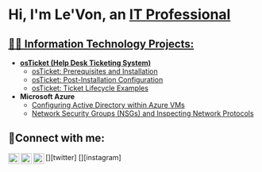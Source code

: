 <h1>Hi, I'm Le'Von, an <a href="https://linkedin.com/in/Josh">IT Professional</h1>

<h2>👨‍💻 Information Technology Projects:</h2>

- <b>osTicket (Help Desk Ticketing System)</b>
  - [osTicket: Prerequisites and Installation](https://github.com/Levonorton/osticket-prereqs)
  - [osTicket: Post-Installation Configuration](https://github.com/Levonorton/post-install-config)
  - [osTicket: Ticket Lifecycle Examples](https://github.com/Levonorton/ticket-lifecycle)
- <b>Microsoft Azure</b>
  - [Configuring Active Directory within Azure VMs](https://github.com/Levonorton/configure-ad)
  - [Network Security Groups (NSGs) and Inspecting Network Protocols](https://github.com/Levonorton/azure-network-protocols)

<h2>🤳Connect with me:</h2>

[<img align="left" alt="Josh | Twitter" width="22px" src="https://cdn.jsdelivr.net/npm/simple-icons@v3/icons/twitter.svg" />][twitter]
[<img align="left" alt="Josh | LinkedIn" width="22px" src="https://cdn.jsdelivr.net/npm/simple-icons@v3/icons/linkedin.svg" />][linkedin]
[<img align="left" alt="Josh | Instagram" width="22px" src="https://cdn.jsdelivr.net/npm/simple-icons@v3/icons/instagram.svg" />][instagram]


[linkedin]: https://www.linkedin.com/in/le-von-orton-768385236/
